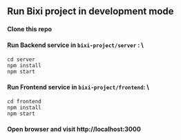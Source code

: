 ## Run Bixi project in development mode

#### Clone this repo

#### Run Backend service in `bixi-project/server` : \

```
cd server
npm install
npm start
```

#### Run Frontend service in `bixi-project/frontend`: \

```
cd frontend
npm install
npm start
```

#### Open browser and visit http://localhost:3000
